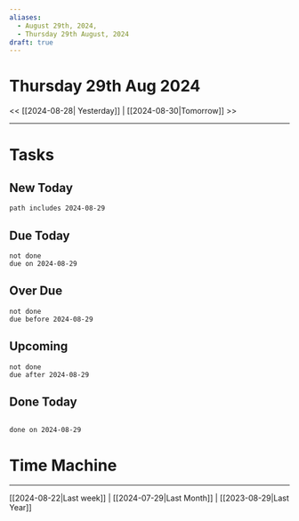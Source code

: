 ```yaml
---
aliases:
  - August 29th, 2024,
  - Thursday 29th August, 2024
draft: true
---
```

# Thursday 29th Aug 2024

<< [[2024-08-28| Yesterday]] | [[2024-08-30|Tomorrow]] >>


---





# Tasks

## New Today

```tasks
path includes 2024-08-29
```

## Due Today

```tasks
not done
due on 2024-08-29
```

## Over Due

```tasks
not done
due before 2024-08-29
```

## Upcoming

```tasks
not done
due after 2024-08-29
```

## Done Today

```tasks

done on 2024-08-29

```

# Time Machine

---
[[2024-08-22|Last week]] |  [[2024-07-29|Last Month]] | [[2023-08-29|Last Year]]
